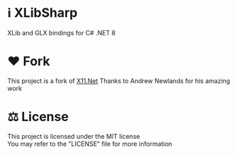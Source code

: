 # ℹ XLibSharp
XLib and GLX bindings for C# .NET 8

# ♥ Fork
This project is a fork of [X11.Net](https://github.com/ajnewlands/X11.Net)
Thanks to Andrew Newlands for his amazing work

# ⚖ License
This project is licensed under the MIT license
<br>
You may refer to the "LICENSE" file for more information
